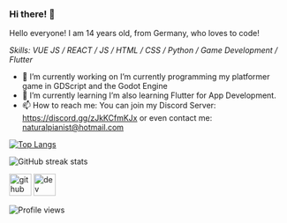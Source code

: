 ### Hi there! 👋



Hello everyone! I am 14 years old, from Germany, who loves to code!

*Skills: VUE JS / REACT / JS / HTML / CSS / Python / Game Development / Flutter*



- 🔭 I’m currently working on I’m currently programming my platformer game in GDScript and the Godot Engine  
- 🌱 I’m currently learning I’m also learning Flutter for App Development. 
- 📫 How to reach me: You can join my Discord Server: https://discord.gg/zJkKCfmKJx or even contact me: naturalpianist@hotmail.com 


[![Top Langs](https://github-readme-stats.vercel.app/api/top-langs/?username=naturalpianist)](https://github.com/anuraghazra/github-readme-stats)

![GitHub streak stats](https://github-readme-streak-stats.herokuapp.com/?user=naturalpianist)  

[<img src='https://cdn.jsdelivr.net/npm/simple-icons@3.0.1/icons/github.svg' alt='github' height='40'>](https://github.com/naturalpianist)  [<img src='https://cdn.jsdelivr.net/npm/simple-icons@3.0.1/icons/dev-dot-to.svg' alt='dev' height='40'>](https://dev.to/naturalpianist)  

![Profile views](https://gpvc.arturio.dev/naturalpianist)  
